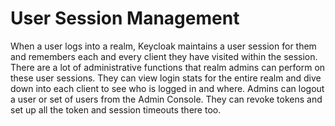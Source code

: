 # User Session Management

When a user logs into a realm, Keycloak maintains a user session for them and remembers each and every client they have visited within the session. There are a lot of administrative functions that realm admins can perform on these user sessions. They can view login stats for the entire realm and dive down into each client to see who is logged in and where. Admins can logout a user or set of users from the Admin Console. They can revoke tokens and set up all the token and session timeouts there too.
